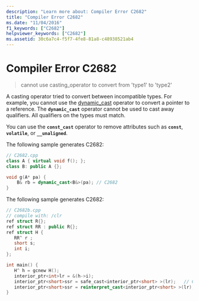 ```yaml
---
description: "Learn more about: Compiler Error C2682"
title: "Compiler Error C2682"
ms.date: "11/04/2016"
f1_keywords: ["C2682"]
helpviewer_keywords: ["C2682"]
ms.assetid: 30c6a7c4-f5f7-4fe8-81a8-c48938521ab4
---
```

# Compiler Error C2682

> cannot use casting_operator to convert from 'type1' to 'type2'

A casting operator tried to convert between incompatible types. For example, you cannot use the [dynamic_cast](../../cpp/dynamic-cast-operator.md) operator to convert a pointer to a reference. The **`dynamic_cast`** operator cannot be used to cast away qualifiers. All qualifiers on the types must match.

You can use the **`const_cast`** operator to remove attributes such as **`const`**, **`volatile`**, or **`__unaligned`**.

The following sample generates C2682:

```cpp
// C2682.cpp
class A { virtual void f(); };
class B: public A {};

void g(A* pa) {
    B& rb = dynamic_cast<B&>(pa); // C2682
}
```

The following sample generates C2682:

```cpp
// C2682b.cpp
// compile with: /clr
ref struct R{};
ref struct RR : public R{};
ref struct H {
   RR^ r ;
   short s;
   int i;
};

int main() {
   H^ h = gcnew H();
   interior_ptr<int>lr = &(h->i);
   interior_ptr<short>ssr = safe_cast<interior_ptr<short> >(lr);   // C2682
   interior_ptr<short>ssr = reinterpret_cast<interior_ptr<short> >(lr);   // OK
}
```
